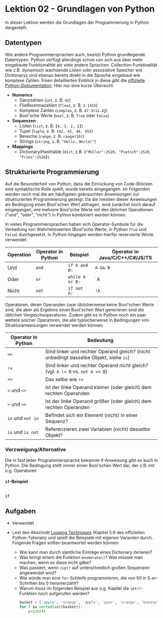 # Lektion 02 - Grundlagen von Python

In dieser Lektion werden die Grundlagen der Programmierung in Python dargestellt. 

## Datentypen

Wie andere Programmiersprachen auch, besitzt Python grundlegende Datentypen. Python verfügt allerdings schon von sich aus über mehr eingebaute Funktionalität als viele andere Sprachen. Collection-Funktinalität wie z.B. dynamisch wachsende Listen oder assoziative Speicher wie Dictionarys sind ebenso bereits direkt in die Sprache eingebaut wie komplexe Zahlen. Einen detaillierten Einblick in diese gibt die [offizielle Python-Dokumentation](https://docs.python.org/3/library/stdtypes.html). Hier nur eine kurze Übersicht: 

- **Numerics**
	- Ganzzahlen (`int`, z. B. `42`)
	- Fließkommazahlen (`float`, z. B. `3.1415`)
	- Komplexe Zahlen (`complex`, z. B. `47.3+11.4`**`j`**)
	- Bool'sche Werte (`bool`, z. B. `True` oder `False`)
- **Sequenzen**
	- Listen (`list`, z. B. **`[`**`4, 3, 2, 1`**`]`**)
	- Tupel (`tuple`, z. B. **`(`**`42, 43, 44, 45`**`)`**)
	- Bereiche (`range`, z. B. `range(10)`)
	- Strings (`string`, z. B. `"Hello, World!"`)
- **Mappings**
	- Dictionary/Hashtable (`dict`, z.B. **`{`**`"Müller":2529, "Pietsch":2528, "Fries":2526`**`}`**)

## Strukturierte Programmierung

Auf die Besonderheit von Python, dass die Einrückung von Code-Blöcken eine syntaktische Rolle spielt, wurde bereits eingegangen. Im Folgenden werden noch mal die am häufigsten gebrauchten Anweisungen zur strukturierten Programmierung gezeigt. Da die meisten dieser Anweisungen als Bedingung einen Bool'schen Wert abfragen, wird zunächst noch darauf eingegangen, wie mehrere Bool'sche Werte mit den üblichen Operationen ("und", "oder", "nicht") in Python kombiniert werden können.

In vielen Programmiersprachen haben sich Operator-Symbole für die Verkettung von Wahrheitswerten (Bool'sche Werte, in Python `True` und `False`) durchgesetzt. In Python hingegen werden hierfür reservierte Worte verwendet:

Operation | Operator in Python | Beispiel | Operator in Java/C/C++/C#/JS/TS 
----------|--------|----------|----------------------------------
Und | `and` | `if A and B:` | `A && B`
Oder | `or` | `while A or B:` | `A || B`
Nicht | `not` | `if not A:` | `!A`

Operatoren, deren Operanden zwar üblicherweise keine Bool'schen Werte sind, die aber als Ergebnis einen Bool'schen Wert generieren sind die üblichen Vergleichsoperatoren. Zudem gibt es in Python noch ein paar weitere solcher Operatoren, die alle typischerweise in Bedingungen von Strukturanweisungen verwendet werden können:

Operator in Python | Bedeutung
-------------------|------------
`==` | Sind linker und rechter Operand gleich? (nicht unbedingt dasselbe Objekt, siehe `is`)
`!=` | Sind linker und rechter Operand nicht gleich? (vgl. `A != B` vs. `not A == B`)
`<>` | Das selbe wie `!=`
`<` und `<=` | Ist der linke Operand kleiner (oder gleich) dem rechten Operanden
`>` und `>=` | Ist der linke Operand größer (oder gleich) dem rechten Operanden
`in` und `not in` | Befindet sich ein Element (nicht) in einer Sequenz? 
`is` und `is not` | Referenzieren zwei Variablen (nicht) dasselbe Objekt?



### Verzweigung/Alternative

Die in fast jeder Programmiersprache bekannte if-Anweisung gibt es auch in Python. Die Bedingung stellt immer einen Bool'schen Wert dar, der z.B. mit o.g. Operatoren 

#### `if`-Beispiel

```python

if 

```





## Aufgaben

- Verwendet

- Lest den Abschnitt [Looping Techniques](https://docs.python.org/3/tutorial/datastructures.html#tut-loopidioms) (Kapitel 5.6 des offiziellen Python-Tutorials) und spielt die Beispiele mit eigenen Varianten durch. Folgende Fragen sollten beantwortet werden können:
	- Wie kann man durch sämtliche Einträge eines Dictionary iterieren?
	- Was bringt einem die Funktion `enumerate()`? Was müsste man machen, wenn es diese nicht gäbe?
	- Was passiert, wenn `zip()` auf unterschiedlich großen Sequenzen angewendet wird?
	- Wie würde man eine `for`-Schleife programmieren, die von 50 in 5-er-Schritten bis 0 herunterzählt?
	- Warum muss im folgenden Beispiel aus o.g. Kapitel die `set()`-Funktion noch aufgerufen werden?
		```Python
		basket = ['apple', 'orange', 'apple', 'pear', 'orange', 'banana']
		for f in sorted(set(basket)):
			print(f)	
		```

  